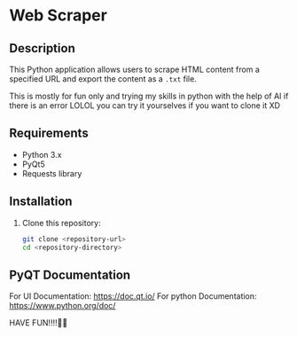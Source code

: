 # Web Scraper

## Description
This Python application allows users to scrape HTML content from a specified URL and export the content as a `.txt` file.

This is mostly for fun only and trying my skills in python with the help of AI if there is an error LOLOL
you can try it yourselves if you want to clone it XD
## Requirements
- Python 3.x
- PyQt5
- Requests library

## Installation
1. Clone this repository:
   ```bash
   git clone <repository-url>
   cd <repository-directory>

## PyQT Documentation
   For UI Documentation:
   https://doc.qt.io/
   For python Documentation:
   https://www.python.org/doc/

   HAVE FUN!!!!🎉🙌